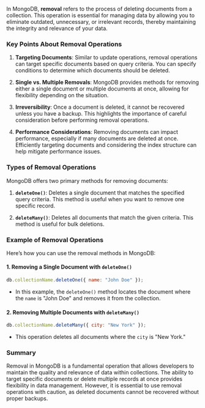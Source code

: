 In MongoDB, **removal** refers to the process of deleting documents from a collection. This operation is essential for managing data by allowing you to eliminate outdated, unnecessary, or irrelevant records, thereby maintaining the integrity and relevance of your data.

### Key Points About Removal Operations

1. **Targeting Documents**: Similar to update operations, removal operations can target specific documents based on query criteria. You can specify conditions to determine which documents should be deleted.

2. **Single vs. Multiple Removals**: MongoDB provides methods for removing either a single document or multiple documents at once, allowing for flexibility depending on the situation.

3. **Irreversibility**: Once a document is deleted, it cannot be recovered unless you have a backup. This highlights the importance of careful consideration before performing removal operations.

4. **Performance Considerations**: Removing documents can impact performance, especially if many documents are deleted at once. Efficiently targeting documents and considering the index structure can help mitigate performance issues.

### Types of Removal Operations

MongoDB offers two primary methods for removing documents:

1. **`deleteOne()`**: Deletes a single document that matches the specified query criteria. This method is useful when you want to remove one specific record.

2. **`deleteMany()`**: Deletes all documents that match the given criteria. This method is useful for bulk deletions.

### Example of Removal Operations

Here’s how you can use the removal methods in MongoDB:

#### 1. Removing a Single Document with `deleteOne()`

```javascript
db.collectionName.deleteOne({ name: "John Doe" });
```

- In this example, the `deleteOne()` method locates the document where the `name` is "John Doe" and removes it from the collection.

#### 2. Removing Multiple Documents with `deleteMany()`

```javascript
db.collectionName.deleteMany({ city: "New York" });
```

- This operation deletes all documents where the `city` is "New York." 

### Summary

Removal in MongoDB is a fundamental operation that allows developers to maintain the quality and relevance of data within collections. The ability to target specific documents or delete multiple records at once provides flexibility in data management. However, it is essential to use removal operations with caution, as deleted documents cannot be recovered without proper backups.